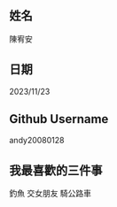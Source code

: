 姓名
----
陳宥安

日期
----
2023/11/23

Github Username
---------------
andy20080128

我最喜歡的三件事
---------------
釣魚 交女朋友 騎公路車
